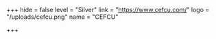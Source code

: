 +++
hide = false
level = "Silver"
link = "https://www.cefcu.com/"
logo = "/uploads/cefcu.png"
name = "CEFCU"

+++